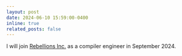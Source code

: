 ```yaml
---
layout: post
date: 2024-06-10 15:59:00-0400
inline: true
related_posts: false
---
```


I will join [Rebellions Inc.](https://rebellions.ai/) as a compiler engineer in September 2024.
